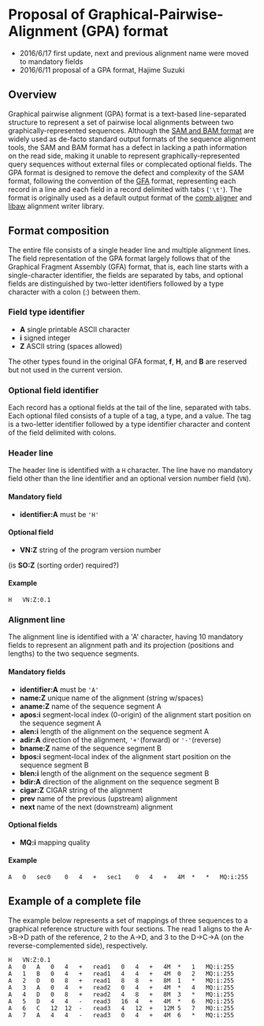 # Proposal of Graphical-Pairwise-Alignment (GPA) format

* 2016/6/17 first update, next and previous alignment name were moved to mandatory fields
* 2016/6/11 proposal of a GPA format, Hajime Suzuki


## Overview

Graphical pairwise alignment (GPA) format is a text-based line-separated structure to represent a set of pairwise local alignments between two graphically-represented sequences. Although the [SAM and BAM format](https://github.com/samtools/hts-specs) are widely used as de-facto standard output formats of the sequence alignment tools, the SAM and BAM format has a defect in lacking a path information on the read side, making it unable to represent graphically-represented query sequences without external files or complecated optional fields. The GPA format is designed to remove the defect and complexity of the SAM format, following the convention of the [GFA](https://github.com/GFA-spec/GFA-spec) format, representing each record in a line and each field in a record delimited with tabs (`'\t'`). The format is originally used as a default output format of the [comb aligner](https://github.com/ocxtal/comb) and [libaw](https://github.com/ocxtal/libaw) alignment writer library.


## Format composition

The entire file consists of a single header line and multiple alignment lines. The field representation of the GPA format largely follows that of the Graphical Fragment Assembly (GFA) format, that is, each line starts with a single-character identifier, the fields are separated by tabs, and optional fields are distinguished by two-letter identifiers followed by a type character with a colon (:) between them.


### Field type identifier


* **A** single printable ASCII character
* **i** signed integer
* **Z** ASCII string (spaces allowed)

The other types found in the original GFA format, **f**, **H**, and **B** are reserved but not used in the current version.

### Optional field identifier

Each record has a optional fields at the tail of the line, separated with tabs. Each optional filed consists of a tuple of a tag, a type, and a value. The tag is a two-letter identifier followed by a type identifier character and content of the field delimited with colons.

### Header line

The header line is identified with a `H` character. The line have no mandatory field other than the line identifier and an optional version number field (`VN`).

#### Mandatory field

* **identifier:A** must be `'H'`

#### Optional field

* **VN:Z** string of the program version number

(is **SO:Z** (sorting order) required?)


#### Example

```
H	VN:Z:0.1
```

### Alignment line

The alignment line is identified with a 'A' character, having 10 mandatory fields to represent an alignment path and its projection (positions and lengths) to the two sequence segments.

#### Mandatory fields

* **identifier:A** must be `'A'`
* **name:Z** unique name of the alignment (string w/spaces)
* **aname:Z** name of the sequence segment A
* **apos:i** segment-local index (0-origin) of the alignment start position on the sequence segment A
* **alen:i** length of the alignment on the sequence segment A
* **adir:A** direction of the alignment, `'+'`(forward) or `'-'`(reverse)
* **bname:Z** name of the sequence segment B
* **bpos:i** segment-local index of the alignment start position on the sequence segment B
* **blen:i** length of the alignment on the sequence segment B
* **bdir:A** direction of the alignment on the sequence segment B
* **cigar:Z** CIGAR string of the alignment
* **prev** name of the previous (upstream) alignment
* **next** name of the next (downstream) alignment

#### Optional fields

* **MQ:i** mapping quality

#### Example

```
A	0	sec0	0	4	+	sec1	0	4	+	4M	*	*	MQ:i:255
```


## Example of a complete file

The example below represents a set of mappings of three sequences to a graphical reference structure with four sections. The read 1 aligns to the A->B->D path of the reference, 2 to the A->D, and 3 to the D->C->A (on the reverse-complemented side), respectively.

```
H	VN:Z:0.1
A	0	A	0	4	+	read1	0	4	+	4M	*	1	MQ:i:255
A	1	B	0	4	+	read1	4	4	+	4M	0	2	MQ:i:255
A	2	D	0	8	+	read1	8	8	+	8M	1	*	MQ:i:255
A	3	A	0	4	+	read2	0	4	+	4M	*	4	MQ:i:255
A	4	D	0	8	+	read2	4	8	+	8M	3	*	MQ:i:255
A	5	D	4	4	-	read3	16	4	+	4M	*	6	MQ:i:255
A	6	C	12	12	-	read3	4	12	+	12M	5	7	MQ:i:255
A	7	A	4	4	-	read3	0	4	+	4M	6	*	MQ:i:255
```
